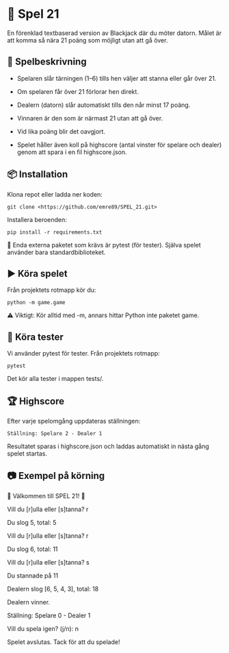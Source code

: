 # 🎲 Spel 21

En förenklad textbaserad version av Blackjack där du möter datorn.
Målet är att komma så nära 21 poäng som möjligt utan att gå över.

## 📖 Spelbeskrivning

* Spelaren slår tärningen (1–6) tills hen väljer att stanna eller går över 21.

* Om spelaren får över 21 förlorar hen direkt.

* Dealern (datorn) slår automatiskt tills den når minst 17 poäng.

* Vinnaren är den som är närmast 21 utan att gå över.

* Vid lika poäng blir det oavgjort.

* Spelet håller även koll på highscore (antal vinster för spelare och dealer) genom att spara i en fil highscore.json.

## 📦 Installation

Klona repot eller ladda ner koden:

    git clone <https://github.com/emre89/SPEL_21.git>


Installera beroenden:

    pip install -r requirements.txt

📌 Enda externa paketet som krävs är pytest (för tester). Själva spelet använder bara standardbiblioteket.

## ▶️ Köra spelet

Från projektets rotmapp kör du:

    python -m game.game

⚠️ Viktigt: Kör alltid med -m, annars hittar Python inte paketet game.

## 🧪 Köra tester

Vi använder pytest för tester.
Från projektets rotmapp:

    pytest

Det kör alla tester i mappen tests/.

## 🏆 Highscore

Efter varje spelomgång uppdateras ställningen:

    Ställning: Spelare 2 - Dealer 1

Resultatet sparas i highscore.json och laddas automatiskt in nästa gång spelet startas.

## 📷 Exempel på körning

🎲 Välkommen till SPEL 21! 🎲

Vill du [r]ulla eller [s]tanna? r

Du slog 5, total: 5

Vill du [r]ulla eller [s]tanna? r

Du slog 6, total: 11

Vill du [r]ulla eller [s]tanna? s

Du stannade på 11

Dealern slog [6, 5, 4, 3], total: 18

Dealern vinner.

Ställning: Spelare 0 - Dealer 1

Vill du spela igen? (j/n): n

Spelet avslutas. Tack för att du spelade!
